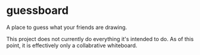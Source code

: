 guessboard
==========

A place to guess what your friends are drawing.

This project does not currently do everything it's intended to do. As of this point, it is effectively only a collabrative whiteboard.
